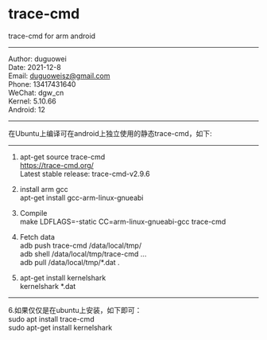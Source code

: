 # trace-cmd
trace-cmd for arm android
***********************************************************************  
Author: duguowei  
Date: 2021-12-8  
Email: duguoweisz@gmail.com  
Phone: 13417431640  
WeChat: dgw_cn  
Kernel: 5.10.66  
Android: 12  
***********************************************************************  
在Ubuntu上编译可在android上独立使用的静态trace-cmd，如下:  
***********************************************************************  

1. apt-get source trace-cmd  
        https://trace-cmd.org/  
        Latest stable release: trace-cmd-v2.9.6  
        
2. install arm gcc  
        apt-get install gcc-arm-linux-gnueabi  
        
3. Compile  
        make LDFLAGS=-static CC=arm-linux-gnueabi-gcc trace-cmd  
        
4. Fetch data  
        adb push trace-cmd /data/local/tmp/  
        adb shell /data/local/tmp/trace-cmd ...  
        adb pull /data/local/tmp/*.dat .

5. apt-get install kernelshark  
        kernelshark *.dat
***********************************************************************  
6.如果仅仅是在ubuntu上安装，如下即可：  
sudo apt install trace-cmd  
sudo apt-get install kernelshark
